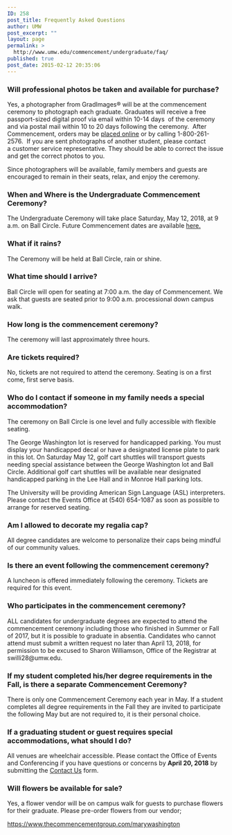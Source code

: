 ```yaml
---
ID: 258
post_title: Frequently Asked Questions
author: UMW
post_excerpt: ""
layout: page
permalink: >
  http://www.umw.edu/commencement/undergraduate/faq/
published: true
post_date: 2015-02-12 20:35:06
---
```

<h3></h3>
<h3></h3>
<h3><strong>Will professional photos be taken and available for purchase?</strong></h3>
Yes, a photographer from GradImages® will be at the commencement ceremony to photograph each graduate. Graduates will receive a free passport-sized digital proof via email within 10-14 days  of the ceremony and via postal mail within 10 to 20 days following the ceremony.  After Commencement, orders may be <a href="http://www.gradimages.com/">placed online</a> or by calling 1-800-261-2576.  If you are sent photographs of another student, please contact a customer service representative. They should be able to correct the issue and get the correct photos to you.

Since photographers will be available, family members and guests are encouraged to remain in their seats, relax, and enjoy the ceremony.
<h3>When and Where is the Undergraduate Commencement Ceremony?</h3>
The Undergraduate Ceremony will take place Saturday, May 12, 2018, at 9 a.m. on Ball Circle. Future Commencement dates are available <a href="https://www.umw.edu/commencement/2017/02/22/future-commencement-dates/">here.</a>
<h3>What if it rains?</h3>
The Ceremony will be held at Ball Circle, rain or shine.
<h3>What time should I arrive?</h3>
Ball Circle will open for seating at 7:00 a.m. the day of Commencement. We ask that guests are seated prior to 9:00 a.m. processional down campus walk.
<h3>How long is the commencement ceremony?</h3>
The ceremony will last approximately three hours.
<h3>Are tickets required?</h3>
No, tickets are not required to attend the ceremony. Seating is on a first come, first serve basis.
<h3>Who do I contact if someone in my family needs a special accommodation?</h3>
The ceremony on Ball Circle is one level and fully accessible with flexible seating.

The George Washington lot is reserved for handicapped parking. You must display your handicapped decal or have a designated license plate to park in this lot. On Saturday May 12, golf cart shuttles will transport guests needing special assistance between the George Washington lot and Ball Circle. Additional golf cart shuttles will be available near designated handicapped parking in the Lee Hall and in Monroe Hall parking lots.

The University will be providing American Sign Language (ASL) interpreters. Please contact the Events Office at (540) 654-1087 as soon as possible to arrange for reserved seating.
<h3>Am I allowed to decorate my regalia cap?</h3>
All degree candidates are welcome to personalize their caps being mindful of our community values.
<h3>Is there an event following the commencement ceremony?</h3>
A luncheon is offered immediately following the ceremony. Tickets are required for this event.
<h3>Who participates in the commencement ceremony?</h3>
ALL candidates for undergraduate degrees are expected to attend the commencement ceremony including those who finished in Summer or Fall of 2017, but it is possible to graduate in absentia. Candidates who cannot attend must submit a written request no later than April 13, 2018, for permission to be excused to Sharon Williamson, Office of the Registrar at swilli28@umw.edu.
<h3>If my student completed his/her degree requirements in the Fall, is there a separate Commencement Ceremony?</h3>
There is only one Commencement Ceremony each year in May. If a student completes all degree requirements in the Fall they are invited to participate the following May but are not required to, it is their personal choice.
<h3>If a graduating student or guest requires special accommodations, what should I do?</h3>
All venues are wheelchair accessible. Please contact the Office of Events and Conferencing if you have questions or concerns by <strong>April 20, 2018</strong> by submitting the <a href="http://www.umw.edu/commencement/contact-us/">Contact Us</a> form.
<h3>Will flowers be available for sale?</h3>
Yes, a flower vendor will be on campus walk for guests to purchase flowers for their graduate. Please pre-order flowers from our vendor;

<a href="https://www.thecommencementgroup.com/marywashington"><span style="color: #0563c1;font-family: Calibri">https://www.thecommencementgroup.com/marywashington</span></a>

&nbsp;